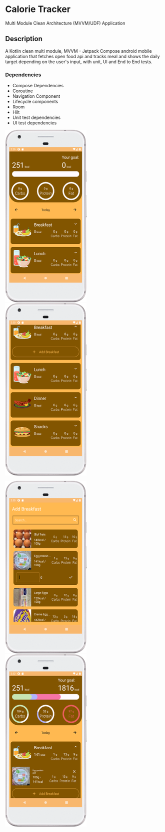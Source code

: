 # Calorie Tracker
Multi Module Clean Architecture (MVVM/UDF) Application

## Description
A Kotlin clean multi module, MVVM - Jetpack Compose android mobile application that fetches open food api and tracks meal and shows the daily target depending on the user's input, with unit, UI and End to End tests.

### Dependencies
* Compose Dependencies
* Coroutine
* Navigation Component
* Lifecycle components
* Room
* Hilt
* Unit test dependencies
* UI test dependencies

<img src="https://github.com/OmarDroid/calories-tracker/blob/readme/1.png"  width="260" height="550"> <img src="https://github.com/OmarDroid/calories-tracker/blob/readme/2.png"  width="260" height="550">

<img src="https://github.com/OmarDroid/calories-tracker/blob/readme/3.png"  width="260" height="550"> <img src="https://github.com/OmarDroid/calories-tracker/blob/readme/4.png"  width="260" height="550">

